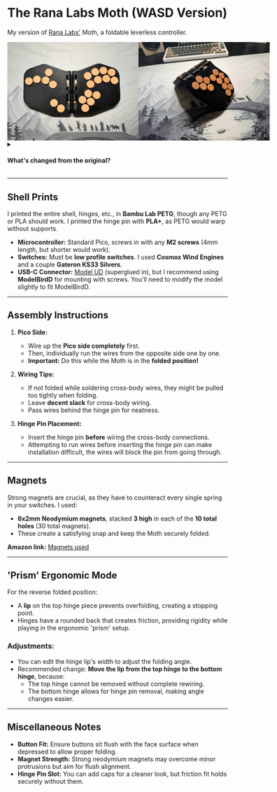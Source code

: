 # The Rana Labs Moth (WASD Version)

My version of [Rana Labs'](https://github.com/rana-sylvatica) Moth, a foldable leverless controller.

<div style="display: flex;">
    <img src="Images/Layout.jpg" alt="Layout 1" width="300" />
    <img src="Images/Folded.jpg" alt="Layout 2" width="300" />
</div>

<details>
  <summary><h4>What's changed from the original?</h4></summary>

- Added the WASD up button, sunk some of the shell under the WASD cluster to add mounting points for the Pico.
- Removed a modifier button and moved them to be more comfortable to use.
- Changed the USB-C port location to accommodate for WASD, fitted for ModelUD.
- Enlarged the hinge rounded edges to provide a more secure friction fit for when you want to play in 'prism' mode.
- Added a lip to the hinge to lock in the desired prism angle.
- Changed thickness of the hinge pin holes to have a tighter friction fit.
- Changed magnet hole size to accommodate larger magnets that could snap the controller firmly together.
- Filleted the edges of the controller to give it a nice rounded feel.

  </details>


---

## Shell Prints

I printed the entire shell, hinges, etc., in **Bambu Lab PETG**, though any PETG or PLA should work. I printed the hinge pin with **PLA+**, as PETG would warp without supports.

- **Microcontroller:** Standard Pico, screws in with any **M2 screws** (4mm length, but shorter would work).
- **Switches:** Must be **low profile switches**. I used **Cosmox Wind Engines** and a couple **Gateron KS33 Silvers**.
- **USB-C Connector:** [Model UD](https://github.com/HTangl/Model-UD) (superglued in), but I recommend using **ModelBirdD** for mounting with screws. You'll need to modify the model slightly to fit ModelBirdD.

---

## Assembly Instructions

1. **Pico Side:**
   - Wire up the **Pico side completely** first.
   - Then, individually run the wires from the opposite side one by one.
   - **Important:** Do this while the Moth is in the **folded position!**

2. **Wiring Tips:**
   - If not folded while soldering cross-body wires, they might be pulled too tightly when folding.
   - Leave **decent slack** for cross-body wiring.
   - Pass wires behind the hinge pin for neatness.

3. **Hinge Pin Placement:**
   - Insert the hinge pin **before** wiring the cross-body connections.
   - Attempting to run wires before inserting the hinge pin can make installation difficult, the wires will block the pin from going through.

---

## Magnets

Strong magnets are crucial, as they have to counteract every single spring in your switches. I used:

- **6x2mm Neodymium magnets**, stacked **3 high** in each of the **10 total holes** (30 total magnets).
- These create a satisfying snap and keep the Moth securely folded.

**Amazon link:** [Magnets used](https://a.co/d/aDkEUHX)

---

## 'Prism' Ergonomic Mode

For the reverse folded position:

- A **lip** on the top hinge piece prevents overfolding, creating a stopping point.
- Hinges have a rounded back that creates friction, providing rigidity while playing in the ergonomic 'prism' setup.

### Adjustments:

- You can edit the hinge lip's width to adjust the folding angle.
- Recommended change: **Move the lip from the top hinge to the bottom hinge**, because:
  - The top hinge cannot be removed without complete rewiring.
  - The bottom hinge allows for hinge pin removal, making angle changes easier.

---

## Miscellaneous Notes

- **Button Fit:** Ensure buttons sit flush with the face surface when depressed to allow proper folding.
- **Magnet Strength:** Strong neodymium magnets may overcome minor protrusions but aim for flush alignment.
- **Hinge Pin Slot:** You can add caps for a cleaner look, but friction fit holds securely without them.
